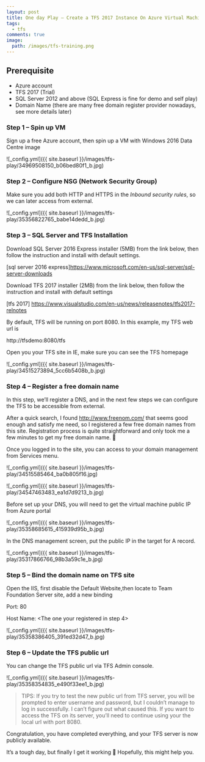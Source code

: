```yaml
---
layout: post
title: One day Play – Create a TFS 2017 Instance On Azure Virtual Machine
tags:
  - tfs
comments: true
image:
  path: /images/tfs-training.png
---
```


<!-- ![_config.yml]({{ site.baseurl }}/images/tfs-training.png) -->

<!--more-->

## Prerequisite

- Azure account
- TFS 2017 (Trial)
- SQL Server 2012 and above (SQL Express is fine for demo and self play)
- Domain Name (there are many free domain register provider nowadays, see more details later)

### Step 1 – Spin up VM

Sign up a free Azure account, then spin up a VM with Windows 2016 Data Centre image

![_config.yml]({{ site.baseurl }}/images/tfs-play/34969508150_b06bed80f1_b.jpg)

### Step 2 – Configure NSG (Network Security Group)

Make sure you add both HTTP and HTTPS in the _Inbound security rules_, so we can later access from external.

![_config.yml]({{ site.baseurl }}/images/tfs-play/35356822765_babe14dedd_b.jpg)

### Step 3 – SQL Server and TFS Installation

Download SQL Server 2016 Express installer (5MB) from the link below, then follow the instruction and install with default settings.

[sql server 2016 express]https://www.microsoft.com/en-us/sql-server/sql-server-downloads

Download TFS 2017 installer (2MB) from the link below, then follow the instruction and install with default settings

[tfs 2017] https://www.visualstudio.com/en-us/news/releasenotes/tfs2017-relnotes

By default, TFS will be running on port 8080. In this example, my TFS web url is

http://tfsdemo:8080/tfs

Open you your TFS site in IE, make sure you can see the TFS homepage

![_config.yml]({{ site.baseurl }}/images/tfs-play/34515273894_5cc6b5408b_b.jpg)

### Step 4 – Register a free domain name

In this step, we’ll register a DNS, and in the next few steps we can configure the TFS to be accessible from external.

After a quick search, I found http://www.freenom.com/ that seems good enough and satisfy me need, so I registered a few free domain names from this site. Registration process is quite straightforward and only took me a few minutes to get my free domain name. 🙂

Once you logged in to the site, you can access to your domain management from Services menu.

![_config.yml]({{ site.baseurl }}/images/tfs-play/34515585464_ba0b805f16.jpg)

![_config.yml]({{ site.baseurl }}/images/tfs-play/34547463483_ea1d7d9213_b.jpg)

Before set up your DNS, you will need to get the virtual machine public IP from Azure portal

![_config.yml]({{ site.baseurl }}/images/tfs-play/35358685615_415939d95b_b.jpg)

In the DNS management screen, put the public IP in the target for A record.

![_config.yml]({{ site.baseurl }}/images/tfs-play/35317866766_98b3a59c1e_b.jpg)

### Step 5 – Bind the domain name on TFS site

Open the IIS, first disable the Default Website,then locate to Team Foundation Server site, add a new binding

Port: 80

Host Name: <The one your registered in step 4>

![_config.yml]({{ site.baseurl }}/images/tfs-play/35358386405_391ed32d47_b.jpg)

### Step 6 – Update the TFS public url

You can change the TFS public url via TFS Admin console.

![_config.yml]({{ site.baseurl }}/images/tfs-play/35358354835_e490f33ee1_b.jpg)

> TIPS: If you try to test the new public url from TFS server, you will be prompted to enter username and password, but I couldn’t manage to log in successfully. I can’t figure out what caused this. If you want to access the TFS on its server, you’ll need to continue using your the local url with port 8080.

Congratulation, you have completed everything, and your TFS server is now publicly available.

It’s a tough day, but finally I get it working 🙂 Hopefully, this might help you.
